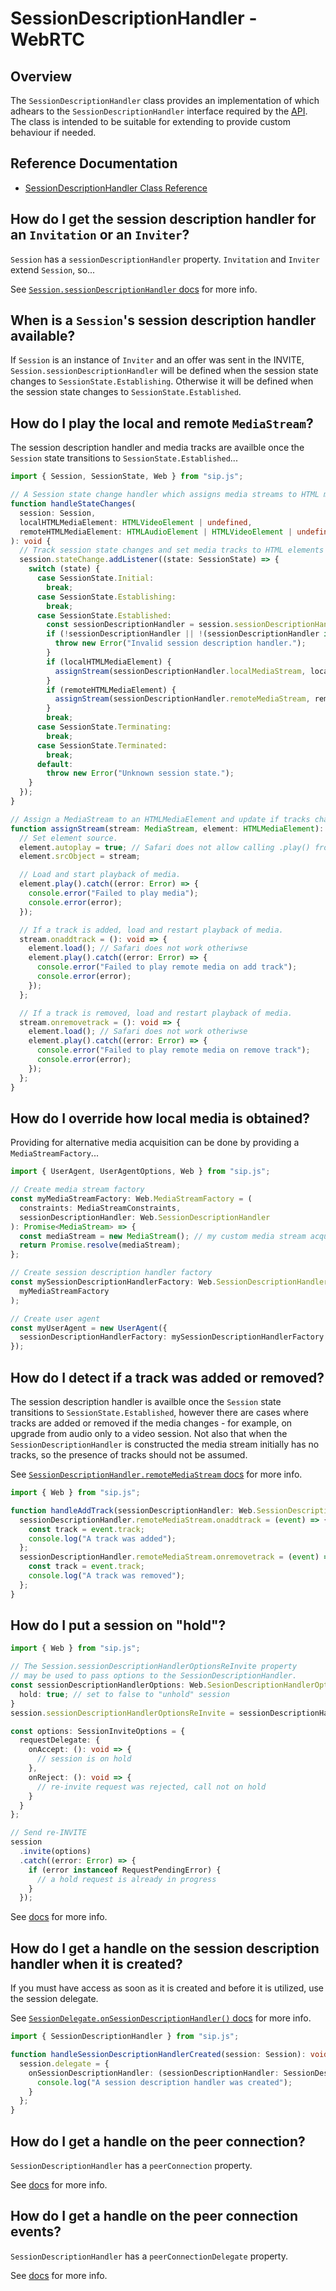 # SessionDescriptionHandler - WebRTC

## Overview

The `SessionDescriptionHandler` class provides an implementation of which adhears to the `SessionDescriptionHandler` interface required by the [API](./api.md). The class is intended to be suitable for extending to provide custom behaviour if needed.

## Reference Documentation

- [SessionDescriptionHandler Class Reference](./session-description-handler/sip.js.md)

## How do I get the session description handler for an `Invitation` or an `Inviter`?

`Session` has a `sessionDescriptionHandler` property. `Invitation` and `Inviter` extend `Session`, so...

See [`Session.sessionDescriptionHandler` docs](./api/sip.js.session.sessiondescriptionhandler.md) for more info.

## When is a `Session`'s session description handler available?

If `Session` is an instance of `Inviter` and an offer was sent in the INVITE, `Session.sessionDescriptionHandler` will be defined when the session state changes to `SessionState.Establishing`. Otherwise it will be defined when the session state changes to `SessionState.Established`.

## How do I play the local and remote `MediaStream`?

The session description handler and media tracks are availble once the `Session` state transitions to `SessionState.Established`...

```ts
import { Session, SessionState, Web } from "sip.js";

// A Session state change handler which assigns media streams to HTML media elements.
function handleStateChanges(
  session: Session,
  localHTMLMediaElement: HTMLVideoElement | undefined,
  remoteHTMLMediaElement: HTMLAudioElement | HTMLVideoElement | undefined
): void {
  // Track session state changes and set media tracks to HTML elements when they become available.
  session.stateChange.addListener((state: SessionState) => {
    switch (state) {
      case SessionState.Initial:
        break;
      case SessionState.Establishing:
        break;
      case SessionState.Established:
        const sessionDescriptionHandler = session.sessionDescriptionHandler;
        if (!sessionDescriptionHandler || !(sessionDescriptionHandler instanceof Web.SessionDescriptionHandler)) {
          throw new Error("Invalid session description handler.");
        }
        if (localHTMLMediaElement) {
          assignStream(sessionDescriptionHandler.localMediaStream, localHTMLMediaElement);
        }
        if (remoteHTMLMediaElement) {
          assignStream(sessionDescriptionHandler.remoteMediaStream, remoteHTMLMediaElement);
        }
        break;
      case SessionState.Terminating:
        break;
      case SessionState.Terminated:
        break;
      default:
        throw new Error("Unknown session state.");
    }
  });
}

// Assign a MediaStream to an HTMLMediaElement and update if tracks change.
function assignStream(stream: MediaStream, element: HTMLMediaElement): void {
  // Set element source.
  element.autoplay = true; // Safari does not allow calling .play() from a non user action
  element.srcObject = stream;

  // Load and start playback of media.
  element.play().catch((error: Error) => {
    console.error("Failed to play media");
    console.error(error);
  });

  // If a track is added, load and restart playback of media.
  stream.onaddtrack = (): void => {
    element.load(); // Safari does not work otheriwse
    element.play().catch((error: Error) => {
      console.error("Failed to play remote media on add track");
      console.error(error);
    });
  };

  // If a track is removed, load and restart playback of media.
  stream.onremovetrack = (): void => {
    element.load(); // Safari does not work otheriwse
    element.play().catch((error: Error) => {
      console.error("Failed to play remote media on remove track");
      console.error(error);
    });
  };
}
```

## How do I override how local media is obtained?

Providing for alternative media acquisition can be done by providing a `MediaStreamFactory`...

```ts
import { UserAgent, UserAgentOptions, Web } from "sip.js";

// Create media stream factory
const myMediaStreamFactory: Web.MediaStreamFactory = (
  constraints: MediaStreamConstraints,
  sessionDescriptionHandler: Web.SessionDescriptionHandler
): Promise<MediaStream> => {
  const mediaStream = new MediaStream(); // my custom media stream acquisition
  return Promise.resolve(mediaStream);
};

// Create session description handler factory
const mySessionDescriptionHandlerFactory: Web.SessionDescriptionHandlerFactory = Web.defaultSessionDescriptionHandlerFactory(
  myMediaStreamFactory
);

// Create user agent
const myUserAgent = new UserAgent({
  sessionDescriptionHandlerFactory: mySessionDescriptionHandlerFactory
});
```

## How do I detect if a track was added or removed?

The session description handler is availble once the `Session` state transitions to `SessionState.Established`, however there are cases where tracks are added or removed if the media changes - for example, on upgrade from audio only to a video session. Not also that when the `SessionDescriptionHandler` is constructed the media stream initially has no tracks, so the presence of tracks should not be assumed.

See [`SessionDescriptionHandler.remoteMediaStream` docs](./session-description-handler/sip.js.sessiondescriptionhandler.remotemediastream.md) for more info.

```ts
import { Web } from "sip.js";

function handleAddTrack(sessionDescriptionHandler: Web.SessionDescriptionHandler): void {
  sessionDescriptionHandler.remoteMediaStream.onaddtrack = (event) => {
    const track = event.track;
    console.log("A track was added");
  };
  sessionDescriptionHandler.remoteMediaStream.onremovetrack = (event) => {
    const track = event.track;
    console.log("A track was removed");
  };
}
```

## How do I put a session on "hold"?

```ts
import { Web } from "sip.js";

// The Session.sessionDescriptionHandlerOptionsReInvite property
// may be used to pass options to the SessionDescriptionHandler.
const sessionDescriptionHandlerOptions: Web.SesionDescriptionHandlerOptions = {
  hold: true; // set to false to "unhold" session
}
session.sessionDescriptionHandlerOptionsReInvite = sessionDescriptionHandlerOptions;

const options: SessionInviteOptions = {
  requestDelegate: {
    onAccept: (): void => {
      // session is on hold
    },
    onReject: (): void => {
      // re-invite request was rejected, call not on hold
    }
  }
};

// Send re-INVITE
session
  .invite(options)
  .catch((error: Error) => {
    if (error instanceof RequestPendingError) {
      // a hold request is already in progress
    }
  });
```

See [docs](./session-description-handler/sip.js.sessiondescriptionhandleroptions.md) for more info.

## How do I get a handle on the session description handler when it is created?

If you must have access as soon as it is created and before it is utilized, use the session delegate.

See [`SessionDelegate.onSessionDescriptionHandler()` docs](./api/sip.js.sessiondelegate.onsessiondescriptionhandler.md) for more info.

```ts
import { SessionDescriptionHandler } from "sip.js";

function handleSessionDescriptionHandlerCreated(session: Session): void {
  session.delegate = {
    onSessionDescriptionHandler: (sessionDescriptionHandler: SessionDescriptionHandler, provisional: boolean) => {
      console.log("A session description handler was created");
    }
  };
}
```

## How do I get a handle on the peer connection?

`SessionDescriptionHandler` has a `peerConnection` property.

See [docs](./session-description-handler/sip.js.sessiondescriptionhandler.md) for more info.

## How do I get a handle on the peer connection events?

`SessionDescriptionHandler` has a `peerConnectionDelegate` property.

See [docs](./session-description-handler/sip.js.sessiondescriptionhandler.md) for more info.
